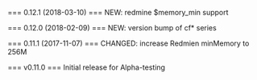 
=== 0.12.1 (2018-03-10) ===
NEW: redmine $memory_min support

=== 0.12.0 (2018-02-09) ===
NEW: version bump of cf* series

=== 0.11.1 (2017-11-07) ===
CHANGED: increase Redmien minMemory to 256M

=== v0.11.0 ===
Initial release for Alpha-testing
